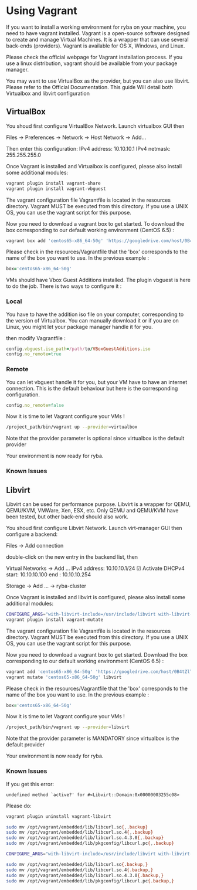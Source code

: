 # Using Vagrant

If you want to install a working environment for ryba on your machine, you need to have vagrant installed. Vagrant is a open-source software designed to create and manage Virtual Machines. It is a wrapper that can use several back-ends (providers). Vagrant is available for OS X, Windows, and Linux.

Please check the official webpage for Vagrant installation process. If you use a linux distribution, vagrant should be available from your package manager.

You may want to use VirtualBox as the provider, but you can also use libvirt. Please refer to the Official Documentation. This guide Will detail both Virtualbox and libvirt configuration

## VirtualBox

You shoud first configure VirtualBox Network. Launch virtualbox GUI then

Files → Preferences → Network → Host Network → Add...

Then enter this configuration:
IPv4 address: 10.10.10.1
IPv4 netmask: 255.255.255.0

Once Vagrant is installed and Virtualbox is configured, please also install some additional modules:
```bash
vagrant plugin install vagrant-share
vagrant plugin install vagrant-vbguest
```

The vagrant configuration file Vagrantfile is located in the resources directory. Vagrant MUST be executed from this directory. If you use a UNIX OS, you can use the vagrant script for this purpose.

Now you need to download a vagrant box to get started.
To download the box corresponding to our default working environment (CentOS 6.5) :
```bash
vagrant box add 'centos65-x86_64-50g' 'https://googledrive.com/host/0B4tZlTbOXHYWVGpHRWZuTThGVUE/centos65_virtualbox_50G.box'
```

Please check in the resources/Vagrantfile that the 'box' corresponds to the name of the box you want to use.
In the previous example :
```ruby
box='centos65-x86_64-50g'
```

VMs should have Vbox Guest Additions installed. The plugin vbguest is here to do the job. There is two ways to configure it :

### Local

You have to have the addition iso file on your computer, corresponding to the version of Virtualbox. You can manually download it or if you are on Linux, you might let your package manager handle it for you.

then modify Vagrantfile :
```ruby
config.vbguest.iso_path=/path/to/VBoxGuestAdditions.iso
config.no_remote=true
```

### Remote

You can let vbguest handle it for you, but your VM have to have an internet connection. This is the default behaviour but here is the corresponding configuration.
```ruby
config.no_remote=false
```

Now it is time to let Vagrant configure your VMs !
```bash
/project_path/bin/vagrant up --provider=virtualbox
```

Note that the provider parameter is optional since virtualbox is the default provider

Your environment is now ready for ryba.

### Known Issues

## Libvirt

Libvirt can be used for performance purpose. Libvirt is a wrapper for QEMU, QEMU/KVM, VMWare, Xen, ESX, etc. Only QEMU and QEMU/KVM have been tested, but other back-end should also work.

You shoud first configure Libvirt Network. Launch virt-manager GUI then configure a backend:

Files → Add connection

double-click on the new entry in the backend list, then

Virtual Networks → Add ...
  IPv4 address: 10.10.10.1/24
  ☑ Activate DHCPv4
  start: 10.10.10.100
   end : 10.10.10.254

Storage → Add ... → ryba-cluster

Once Vagrant is installed and libvirt is configured, please also install some additional modules:
```bash
CONFIGURE_ARGS="with-libvirt-include=/usr/include/libvirt with-libvirt-lib=/usr/lib64" vagrant plugin install vagrant-libvirt
vagrant plugin install vagrant-mutate
```

The vagrant configuration file Vagrantfile is located in the resources directory. Vagrant MUST be executed from this directory. If you use a UNIX OS, you can use the vagrant script for this purpose.

Now you need to download a vagrant box to get started.
Download the box corresponding to our default working environment (CentOS 6.5) :
```bash
vagrant add 'centos65-x86_64-50g' 'https://googledrive.com/host/0B4tZlTbOXHYWVGpHRWZuTThGVUE/centos65_virtualbox_50G.box'
vagrant mutate 'centos65-x86_64-50g' libvirt
```

Please check in the resources/Vagrantfile that the 'box' corresponds to the name of the box you want to use.
In the previous example :
```ruby
box='centos65-x86_64-50g'
```

Now it is time to let Vagrant configure your VMs !
```bash
/project_path/bin/vagrant up --provider=libvirt
```

Note that the provider parameter is MANDATORY since virtualbox is the default provider

Your environment is now ready for ryba.

### Known Issues

If you get this error:
```
undefined method `active?' for #<Libvirt::Domain:0x00000003255c08>
```
Please do:
```bash
vagrant plugin uninstall vagrant-libvirt

sudo mv /opt/vagrant/embedded/lib/libcurl.so{,.backup}
sudo mv /opt/vagrant/embedded/lib/libcurl.so.4{,.backup}
sudo mv /opt/vagrant/embedded/lib/libcurl.so.4.3.0{,.backup}
sudo mv /opt/vagrant/embedded/lib/pkgconfig/libcurl.pc{,.backup}

CONFIGURE_ARGS="with-libvirt-include=/usr/include/libvirt with-libvirt-lib=/usr/lib" vagrant plugin install vagrant-libvirt

sudo mv /opt/vagrant/embedded/lib/libcurl.so{.backup,}
sudo mv /opt/vagrant/embedded/lib/libcurl.so.4{.backup,}
sudo mv /opt/vagrant/embedded/lib/libcurl.so.4.3.0{.backup,}
sudo mv /opt/vagrant/embedded/lib/pkgconfig/libcurl.pc{.backup,}
```
